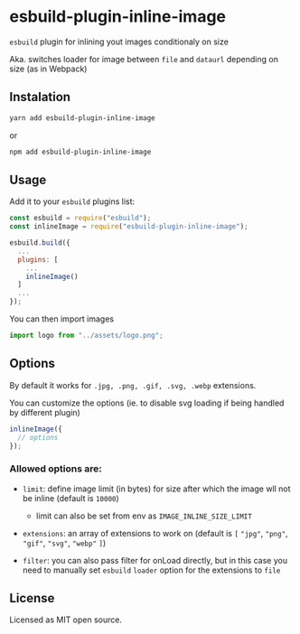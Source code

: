 # esbuild-plugin-inline-image

`esbuild` plugin for inlining yout images conditionaly on size

Aka. switches loader for image between `file` and `dataurl` depending on size (as in Webpack)

## Instalation
```sh
yarn add esbuild-plugin-inline-image
```
or
```sh
npm add esbuild-plugin-inline-image
```

## Usage

Add it to your `esbuild` plugins list:

```js
const esbuild = require("esbuild");
const inlineImage = require("esbuild-plugin-inline-image");

esbuild.build({
  ...
  plugins: [
    ...
    inlineImage()
  ]
  ...
});
```

You can then import images

```js
import logo from "../assets/logo.png";
```

## Options

By default it works for `.jpg, .png, .gif, .svg, .webp` extensions.

You can customize the options (ie. to disable svg loading if being handled by different plugin)

```js
inlineImage({
  // options
});
```
### Allowed options are:

- `limit`: define image limit (in bytes) for size after which the image wll not be inline (default is `10000`)

  - limit can also be set from env as `IMAGE_INLINE_SIZE_LIMIT`

- `extensions`: an array of extensions to work on (default is `[` `"jpg"`, `"png"`, `"gif"`, `"svg"`, `"webp"` `]`)
- `filter`: you can also pass filter for onLoad directly, but in this case you need to manually set `esbuild` `loader` option for the extensions to `file`

## License

Licensed as MIT open source.
